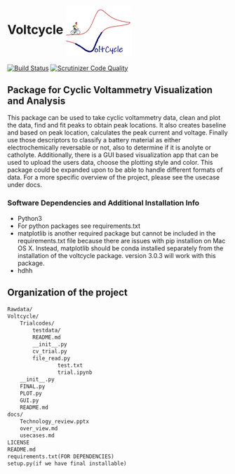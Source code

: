 # Voltcycle  <img align="center" src="images/logo.png" width="150"> 
[![Build Status](https://travis-ci.org/sabiharustam/voltcycle.svg?branch=master)](https://travis-ci.org/sabiharustam/voltcycle)
[![Scrutinizer Code Quality](https://scrutinizer-ci.com/g/sabiharustam/voltcycle/badges/quality-score.png?b=master)](https://scrutinizer-ci.com/g/sabiharustam/voltcycle/?branch=master)
## Package for Cyclic Voltammetry Visualization and Analysis
This package can be used to take cyclic voltammetry data, clean and plot the data, find and fit peaks to obtain peak locations. It also creates baseline and based on peak location, calculates the peak current and voltage. Finally use those descriptors to classify a battery material as either electrochemically reversable or not, also to determine if it is anolyte or catholyte. Additionally, there is a GUI based visualization app that can be used to upload the users data, choose the plotting style and color. This package could be expanded upon to be able to handle different formats of data. For a more specific overview of the project, please see the usecase under docs. 

### Software Dependencies and Additional Installation Info 
- Python3 
- For python packages see requirements.txt
- matplotlib is another required package but cannot be included in the requirements.txt file 
    because there are issues with pip installion on Mac OS X. Instead, matplotlib should be 
    conda installed separately from the installation of the voltcycle package. version 3.0.3
    will work with this package.  
- hdhh

## Organization of the project
``` 
Rawdata/
Voltcycle/ 
    Trialcodes/
        testdata/
        README.md
        __init__.py
        cv_trial.py
        file_read.py
				test.txt
				trial.ipynb
    __init__.py
    FINAL.py 
    PLOT.py
    GUI.py 
    README.md
docs/ 
    Technology_review.pptx
    over_view.md
    usecases.md
LICENSE
README.md
requirements.txt(FOR DEPENDENCIES)
setup.py(if we have final installable)
```
